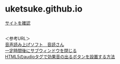 # uketsuke.github.io
<a href="https://nagoya-reception.github.io/uketsuke.github.io/">サイトを確認</a><br><br>

＜参考URL＞<br>
<a href="https://ondoku3.com/ja/">音声読み上げソフト　音読さん</a><br>
<a href="https://www.tagindex.com/javascript/window/interval2.html">一定時間後にサブウィンドウを閉じる</a><br>
<a href="https://minagawa.design/blog/webdesign/html5koukaon/">HTML5のaudioタグで効果音の出るボタンを設置する方法</a>
